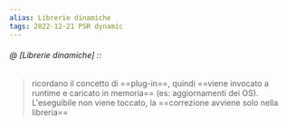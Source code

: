 ```yaml
---
alias: Librerie dinamiche
tags: 2022-12-21 PSR dynamic
---
```


###### @ [Librerie dinamiche] ::
> ricordano il concetto di ==plug-in==, quindi ==viene invocato a runtime e caricato in memoria== (es: aggiornamenti dei OS). L'eseguibile non viene toccato, la ==correzione avviene solo nella libreria==
